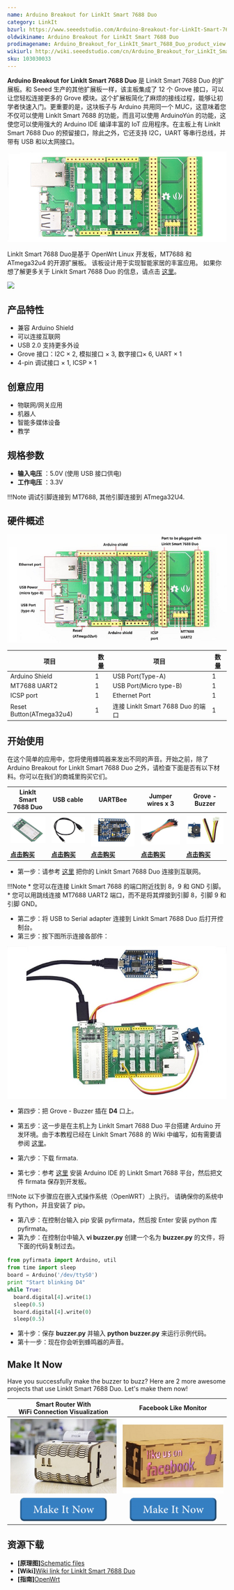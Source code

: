```yaml
---
name: Arduino Breakout for LinkIt Smart 7688 Duo
category: LinkIt
bzurl: https://www.seeedstudio.com/Arduino-Breakout-for-LinkIt-Smart-7688-Duo-p-2576.html
oldwikiname: Arduino Breakout for LinkIt Smart 7688 Duo
prodimagename: Arduino_Breakout_for_LinkIt_Smart_7688_Duo_product_view.jpg
wikiurl: http://wiki.seeedstudio.com/cn/Arduino_Breakout_for_LinkIt_Smart_7688_Duo
sku: 103030033
---
```



**Arduino Breakout for LinkIt Smart 7688 Duo** 是 LinkIt Smart 7688 Duo 的扩展板。和 Seeed 生产的其他扩展板一样，该主板集成了 12 个 Grove 接口，可以让您轻松连接更多的 Grove 模块。这个扩展板简化了麻烦的接线过程，能够让初学者快速入门。更重要的是，这块板子与 Arduino 共用同一个 MUC，这意味着您不仅可以使用 LinkIt Smart 7688 的功能，而且可以使用 ArduinoYún 的功能，这使您可以使用强大的 Arduino IDE 编译丰富的 IoT 应用程序。在主板上有 LinkIt Smart 7688 Duo 的预留接口，除此之外，它还支持 I2C，UART 等串行总线，并带有 USB 和以太网接口。

![](https://github.com/SeeedDocument/Arduino_Breakout_for_LinkIt_Smart_7688_Duo/raw/master/images/Arduino_Breakout_for_LinkIt_Smart_7688_Duo_product_view.jpg)

LinkIt Smart 7688 Duo是基于 OpenWrt Linux 开发板，MT7688 和 ATmega32u4 的开源扩展板。 该板设计用于实现智能家居的丰富应用。 如果你想了解更多关于 LinkIt Smart 7688 Duo 的信息，请点击 [这里](http://www.seeedstudio.com/wiki/LinkIt_Smart_7688_Duo)。

[![](https://github.com/SeeedDocument/wiki_chinese/raw/master/docs/images/click_to_buy.PNG)](https://item.taobao.com/item.htm?spm=a1z10.3-c.w4002-11172317909.17.7c809e6dpB5VGB&id=524889454698)

## 产品特性

- 兼容 Arduino Shield
- 可以连接互联网
- USB 2.0 支持更多外设
- Grove 接口：I2C × 2, 模拟接口 × 3, 数字接口× 6, UART × 1
- 4-pin 调试接口 × 1, ICSP × 1

## 创意应用

- 物联网/网关应用
- 机器人
- 智能多媒体设备
- 教学

## 规格参数

- **输入电压** ：5.0V (使用 USB 接口供电)
- **工作电压** ：3.3V

!!!Note
    调试引脚连接到 MT7688, 其他引脚连接到 ATmega32U4.

## 硬件概述

![](https://github.com/SeeedDocument/Arduino_Breakout_for_LinkIt_Smart_7688_Duo/raw/master/images/Arduino_Breakout_for_LinkIt_Smart_7688_Duo_components_with_text_1200_s.jpg)

|项目|数量|项目|数量|
|---|---|---|---|
|Arduino Shield|1|USB Port(Type-A)|1|
|MT7688 UART2|1|USB Port(Micro type-B)|1|
|ICSP port|1|Ethernet Port|1|
|Reset Button(ATmega32u4)|1|连接 LinkIt Smart 7688 Duo 的端口|1|


## 开始使用

在这个简单的应用中，您将使用蜂鸣器来发出不同的声音。开始之前，除了 Arduino Breakout for LinkIt Smart 7688 Duo 之外，请检查下面是否有以下材料。你可以在我们的商城里购买它们。

|LinkIt Smart 7688 Duo|USB cable|UARTBee |Jumper wires x 3|Grove - Buzzer
|---|---|---|---|---|
|![](https://github.com/SeeedDocument/Arduino_Breakout_for_LinkIt_Smart_7688_Duo/raw/master/images/102110017%206.jpg)|![](https://github.com/SeeedDocument/Arduino_Breakout_for_LinkIt_Smart_7688_Duo/raw/master/images/48cmUSBc.jpg)|![](https://github.com/SeeedDocument/Arduino_Breakout_for_LinkIt_Smart_7688_Duo/raw/master/images/UartSBee%20V5_01.jpg)|![](https://github.com/SeeedDocument/Arduino_Breakout_for_LinkIt_Smart_7688_Duo/raw/master/images/jw100n.jpg)|![](https://github.com/SeeedDocument/Arduino_Breakout_for_LinkIt_Smart_7688_Duo/raw/master/images/107020000%201.jpg)
|[**点击购买**](https://item.taobao.com/item.htm?spm=a1z10.3-c.w4002-11172317909.11.19ca325f3hsHgc&id=524898724024)|[**点击购买**](https://item.taobao.com/item.htm?spm=a1z10.3-c.w4002-11172317909.20.236d7a2eFXj0XP&id=45774308858)|[**点击购买**](https://item.taobao.com/item.htm?spm=a1z10.3-c.w4002-11172317909.11.273fab14FtSbos&id=45486590205)|[**点击购买**](https://item.taobao.com/item.htm?spm=a1z10.3-c.w4002-11172317909.14.7c22550dnnDU6v&id=45783422315)|[**点击购买**](https://item.taobao.com/item.htm?spm=a1z10.3-c.w4002-11172317909.10.41a783f1qVIxqP&id=520245748676)

- 第一步：请参考 [这里](http://wiki.seeedstudio.com/cn/LinkIt_Smart_7688_Duo/) 把你的 LinkIt Smart 7688 Duo 连接到互联网。

!!!Note
    * 您可以在连接 LinkIt Smart 7688 的端口附近找到 8，9 和 GND 引脚。
    * 您可以用跳线连接 MT7688 UART2 端口，而不是将其焊接到引脚 8，引脚 9 和引脚 GND。

- 第二步：将 USB to Serial adapter 连接到 LinkIt Smart 7688 Duo 后打开控制台。
- 第三步：按下图所示连接各部件：

![](https://github.com/SeeedDocument/Arduino_Breakout_for_LinkIt_Smart_7688_Duo/raw/master/images/Arduino_Breakout_for_LinkIt_Smart_7688_Duo_demo_connection_view_1200_s.jpg)

- 第四步：把 Grove - Buzzer 插在 **D4** 口上。

- 第五步：这一步是在主机上为 LinkIt Smart 7688 Duo 平台搭建 Arduino 开发环境。由于本教程已经在 LinkIt Smart 7688 的 Wiki 中编写，如有需要请参阅 [这里](http://wiki.seeedstudio.com/cn/LinkIt_Smart_7688_Duo/#arduino)。
- 第六步：下载 firmata.
- 第七步：参考 [这里](http://www.seeedstudio.com/wiki/LinkIt_Smart_7688_Duo#Installing_Arduino_programming_environment) 安装 Arduino IDE 的 LinkIt Smart 7688 平台，然后把文件 firmata 保存到开发板。

!!!Note
    以下步骤应在嵌入式操作系统（OpenWRT）上执行。 请确保你的系统中有 Python，并且安装了 pip。

- 第八步：在控制台输入 pip 安装 pyfirmata，然后按 Enter 安装 python 库 pyfirmata。
- 第九步：在控制台中输入 **vi buzzer.py** 创建一个名为 **buzzer.py** 的文件，将下面的代码复制过去。

```python
from pyfirmata import Arduino, util
from time import sleep
board = Arduino('/dev/ttyS0')
print "Start blinking D4"
while True:
  board.digital[4].write(1)
  sleep(0.5)
  board.digital[4].write(0)
  sleep(0.5)
```

- 第十步：保存 **buzzer.py** 并输入 **python buzzer.py** 来运行示例代码。
- 第十一步：现在你会听到蜂鸣器的声音。

## Make It Now
Have you successfully make the buzzer to buzz? Here are 2 more awesome projects that use LinkIt Smart 7688 Duo. Let's make them now!


|Smart Router With <br>WiFi Connection Visualization|Facebook Like Monitor|
|:---:|:---:|
|![](https://github.com/SeeedDocument/Arduino_Breakout_for_LinkIt_Smart_7688_Duo/raw/master/images/F9SCHIKIPH4SPTP.MEDIUM.jpg)|![](https://github.com/SeeedDocument/Arduino_Breakout_for_LinkIt_Smart_7688_Duo/raw/master/images/F9MQJJOIHQOBV4Q.MEDIUM.jpg)|
|[![](https://github.com/SeeedDocument/Arduino_Breakout_for_LinkIt_Smart_7688_Duo/raw/master/images/200px-Wiki_makeitnow_logo.png)](http://www.instructables.com/id/ReRouter-Make-an-Extensible-IoT-Router/)|[![](https://github.com/SeeedDocument/Arduino_Breakout_for_LinkIt_Smart_7688_Duo/raw/master/images/200px-Wiki_makeitnow_logo.png)](http://www.instructables.com/id/Facebook-Like-Monitor/)|


## 资源下载

- **[原理图]**[Schematic files](https://github.com/SeeedDocument/Arduino_Breakout_for_LinkIt_Smart_7688_Duo/raw/master/resources/Schematic_files_for_Arduino_Breakout_for_LinkIt_Smart_7688_Duo.zip)
- **[Wiki]**[Wiki link for LinkIt Smart 7688 Duo](http://www.seeedstudio.com/wiki/LinkIt_Smart_7688_Duo)
- **[指南]**[OpenWrt](http://wiki.openwrt.org/doc/howto/user.beginner)
